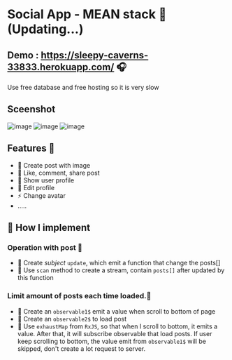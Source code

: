 # Social App - MEAN stack 👋 (Updating...)

## Demo : https://sleepy-caverns-33833.herokuapp.com/ 🎧

Use free database and free hosting so it is very slow

## Sceenshot
![image](https://user-images.githubusercontent.com/53696994/97551784-facf9980-1a05-11eb-88a4-9d8b66234688.png)
![image](https://user-images.githubusercontent.com/53696994/97552745-39198880-1a07-11eb-8d53-e69695dc7dbe.png)
![image](https://user-images.githubusercontent.com/53696994/97552887-5ea69200-1a07-11eb-8164-45ca6e2b8ab9.png)


## Features 🔭

- 🔭 Create post with image
- 🌱 Like, comment, share post
- 👯 Show user profile
- 🥅 Edit profile
- ⚡ Change avatar
- .....

## 🔭 How I implement

### Operation with post 📕

- 🌱 Create _subject_ `update`, which emit a function that change the posts[]
- 🌱 Use `scan` method to create a stream, contain `posts[]` after updated by this function

### Limit amount of posts each time loaded.📕

- 🌱 Create an `observable1$` emit a value when scroll to bottom of page
- 🌱 Create an `observable2$` to load post
- 🌱 Use `exhaustMap` from `RxJS`, so that when I scroll to bottom, it emits a value. After that, it will subscribe observable that load posts. If user keep scrolling to bottom, the value emit from `observable1$` will be skipped, don't create a lot request to server.

